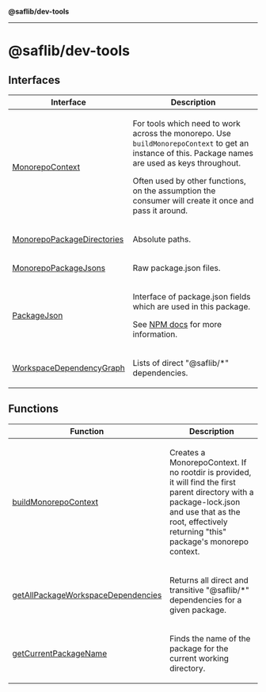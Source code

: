 **@saflib/dev-tools**

***

# @saflib/dev-tools

## Interfaces

<table>
<thead>
<tr>
<th>Interface</th>
<th>Description</th>
</tr>
</thead>
<tbody>
<tr>
<td>

[MonorepoContext](interfaces/MonorepoContext.md)

</td>
<td>

For tools which need to work across the monorepo. Use `buildMonorepoContext` to
get an instance of this. Package names are used as keys throughout.

Often used by other functions, on the assumption the consumer will create it once
and pass it around.

</td>
</tr>
<tr>
<td>

[MonorepoPackageDirectories](interfaces/MonorepoPackageDirectories.md)

</td>
<td>

Absolute paths.

</td>
</tr>
<tr>
<td>

[MonorepoPackageJsons](interfaces/MonorepoPackageJsons.md)

</td>
<td>

Raw package.json files.

</td>
</tr>
<tr>
<td>

[PackageJson](interfaces/PackageJson.md)

</td>
<td>

Interface of package.json fields which are used in this package.

See [NPM docs](https://docs.npmjs.com/cli/v10/configuring-npm/package-json)
for more information.

</td>
</tr>
<tr>
<td>

[WorkspaceDependencyGraph](interfaces/WorkspaceDependencyGraph.md)

</td>
<td>

Lists of direct "@saflib/*" dependencies.

</td>
</tr>
</tbody>
</table>

## Functions

<table>
<thead>
<tr>
<th>Function</th>
<th>Description</th>
</tr>
</thead>
<tbody>
<tr>
<td>

[buildMonorepoContext](functions/buildMonorepoContext.md)

</td>
<td>

Creates a MonorepoContext. If no rootdir is provided, it will find the first
parent directory with a package-lock.json and use that as the root, effectively
returning "this" package's monorepo context.

</td>
</tr>
<tr>
<td>

[getAllPackageWorkspaceDependencies](functions/getAllPackageWorkspaceDependencies.md)

</td>
<td>

Returns all direct and transitive "@saflib/*" dependencies for a given package.

</td>
</tr>
<tr>
<td>

[getCurrentPackageName](functions/getCurrentPackageName.md)

</td>
<td>

Finds the name of the package for the current working directory.

</td>
</tr>
</tbody>
</table>
